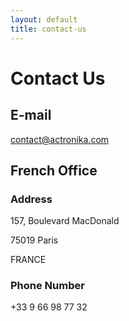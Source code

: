 ```yaml
---
layout: default
title: contact-us
---
```


# Contact Us

E-mail
-
[contact@actronika.com](mailto:contact@actronika.com)

French Office
-
### Address
157, Boulevard MacDonald

75019 Paris

FRANCE

### Phone Number
+33 9 66 98 77 32
